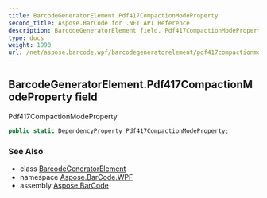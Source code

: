```yaml
---
title: BarcodeGeneratorElement.Pdf417CompactionModeProperty
second_title: Aspose.BarCode for .NET API Reference
description: BarcodeGeneratorElement field. Pdf417CompactionModeProperty
type: docs
weight: 1990
url: /net/aspose.barcode.wpf/barcodegeneratorelement/pdf417compactionmodeproperty/
---
```

## BarcodeGeneratorElement.Pdf417CompactionModeProperty field

Pdf417CompactionModeProperty

```csharp
public static DependencyProperty Pdf417CompactionModeProperty;
```

### See Also

* class [BarcodeGeneratorElement](../)
* namespace [Aspose.BarCode.WPF](../../barcodegeneratorelement/)
* assembly [Aspose.BarCode](../../../)


